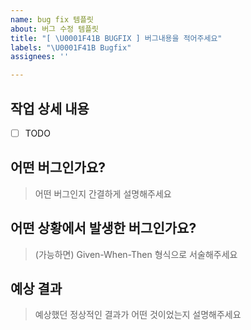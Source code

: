 ```yaml
---
name: bug fix 템플릿
about: 버그 수정 템플릿
title: "[ \U0001F41B BUGFIX ] 버그내용을 적어주세요"
labels: "\U0001F41B Bugfix"
assignees: ''

---
```


## 작업 상세 내용

- [ ] TODO

## 어떤 버그인가요?

> 어떤 버그인지 간결하게 설명해주세요

## 어떤 상황에서 발생한 버그인가요?

> (가능하면) Given-When-Then 형식으로 서술해주세요

## 예상 결과

> 예상했던 정상적인 결과가 어떤 것이었는지 설명해주세요
